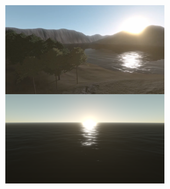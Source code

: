 
<img src="images/0001.png" width="500px" align="left">
<img src="images/0002.png" width="500px" align="left">
